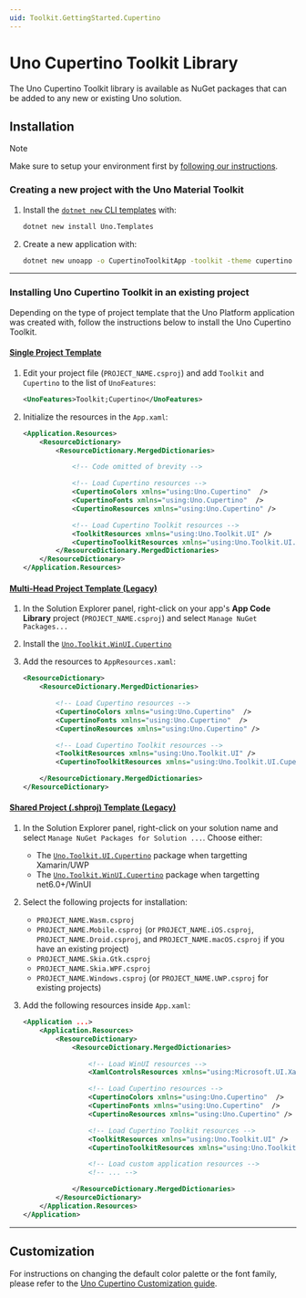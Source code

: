 ```yaml
---
uid: Toolkit.GettingStarted.Cupertino
---
```

# Uno Cupertino Toolkit Library

The Uno Cupertino Toolkit library is available as NuGet packages that can be added to any new or existing Uno solution.

## Installation

> [!NOTE]
> Make sure to setup your environment first by [following our instructions](xref:Uno.GetStarted.vs2022).

### Creating a new project with the Uno Material Toolkit

1. Install the [`dotnet new` CLI templates](xref:Uno.GetStarted.dotnet-new) with:

    ```bash
    dotnet new install Uno.Templates
    ```

2. Create a new application with:

    ```bash
    dotnet new unoapp -o CupertinoToolkitApp -toolkit -theme cupertino
    ```

---

### Installing Uno Cupertino Toolkit in an existing project

Depending on the type of project template that the Uno Platform application was created with, follow the instructions below to install the Uno Cupertino Toolkit.

#### [**Single Project Template**](#tab/singleproj)

1. Edit your project file (`PROJECT_NAME.csproj`) and add `Toolkit` and `Cupertino` to the list of `UnoFeatures`:

    ```xml
    <UnoFeatures>Toolkit;Cupertino</UnoFeatures>
    ```

2. Initialize the resources in the `App.xaml`:

    ```xml
    <Application.Resources>
        <ResourceDictionary>
            <ResourceDictionary.MergedDictionaries>

                <!-- Code omitted of brevity -->

                <!-- Load Cupertino resources -->
                <CupertinoColors xmlns="using:Uno.Cupertino"  />
                <CupertinoFonts xmlns="using:Uno.Cupertino"  />
                <CupertinoResources xmlns="using:Uno.Cupertino" />

                <!-- Load Cupertino Toolkit resources -->
                <ToolkitResources xmlns="using:Uno.Toolkit.UI" />
                <CupertinoToolkitResources xmlns="using:Uno.Toolkit.UI.Cupertino" />
            </ResourceDictionary.MergedDictionaries>
        </ResourceDictionary>
    </Application.Resources>
    ```

#### [**Multi-Head Project Template (Legacy)**](#tab/multihead)

1. In the Solution Explorer panel, right-click on your app's **App Code Library** project (`PROJECT_NAME.csproj`) and select `Manage NuGet Packages...`
2. Install the [`Uno.Toolkit.WinUI.Cupertino`](https://www.nuget.org/packages/Uno.Toolkit.WinUI.Cupertino)
3. Add the resources to `AppResources.xaml`:

    ```xml
    <ResourceDictionary>
        <ResourceDictionary.MergedDictionaries>

            <!-- Load Cupertino resources -->
            <CupertinoColors xmlns="using:Uno.Cupertino"  />
            <CupertinoFonts xmlns="using:Uno.Cupertino"  />
            <CupertinoResources xmlns="using:Uno.Cupertino" />

            <!-- Load Cupertino Toolkit resources -->
            <ToolkitResources xmlns="using:Uno.Toolkit.UI" />
            <CupertinoToolkitResources xmlns="using:Uno.Toolkit.UI.Cupertino" />

        </ResourceDictionary.MergedDictionaries>
    </ResourceDictionary>
    ```

#### [**Shared Project (.shproj) Template (Legacy)**](#tab/shproj)

1. In the Solution Explorer panel, right-click on your solution name and select `Manage NuGet Packages for Solution ...`. Choose either:
     - The [`Uno.Toolkit.UI.Cupertino`](https://www.nuget.org/packages/Uno.Toolkit.UI.Cupertino/) package when targetting Xamarin/UWP
     - The [`Uno.Toolkit.WinUI.Cupertino`](https://www.nuget.org/packages/Uno.Toolkit.WinUI.Cupertino) package when targetting net6.0+/WinUI

2. Select the following projects for installation:
    - `PROJECT_NAME.Wasm.csproj`
    - `PROJECT_NAME.Mobile.csproj` (or `PROJECT_NAME.iOS.csproj`, `PROJECT_NAME.Droid.csproj`, and `PROJECT_NAME.macOS.csproj` if you have an existing project)
    - `PROJECT_NAME.Skia.Gtk.csproj`
    - `PROJECT_NAME.Skia.WPF.csproj`
    - `PROJECT_NAME.Windows.csproj` (or `PROJECT_NAME.UWP.csproj` for existing projects)
3. Add the following resources inside `App.xaml`:

    ```xml
    <Application ...>
        <Application.Resources>
            <ResourceDictionary>
                <ResourceDictionary.MergedDictionaries>

                    <!-- Load WinUI resources -->
                    <XamlControlsResources xmlns="using:Microsoft.UI.Xaml.Controls" />

                    <!-- Load Cupertino resources -->
                    <CupertinoColors xmlns="using:Uno.Cupertino"  />
                    <CupertinoFonts xmlns="using:Uno.Cupertino"  />
                    <CupertinoResources xmlns="using:Uno.Cupertino" />

                    <!-- Load Cupertino Toolkit resources -->
                    <ToolkitResources xmlns="using:Uno.Toolkit.UI" />
                    <CupertinoToolkitResources xmlns="using:Uno.Toolkit.UI.Cupertino" />

                    <!-- Load custom application resources -->
                    <!-- ... -->

                </ResourceDictionary.MergedDictionaries>
            </ResourceDictionary>
        </Application.Resources>
    </Application>
    ```

---

## Customization

For instructions on changing the default color palette or the font family, please refer to the [Uno Cupertino Customization guide](xref:Uno.Themes.Cupertino.GetStarted#customization).
